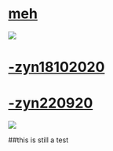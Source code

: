 # [meh](https://zyn.s-ul.eu/LEtrtY9B.osk)
![](https://i.imgur.com/tEM8tAq.jpg)

# [-zyn18102020](https://zyn.s-ul.eu/0QmMhD2P.osk)

# [-zyn220920](https://zyn.s-ul.eu/BWiYyaz3.osk)
![](https://i.imgur.com/IwabYYo.jpeg)


##this is still a test
